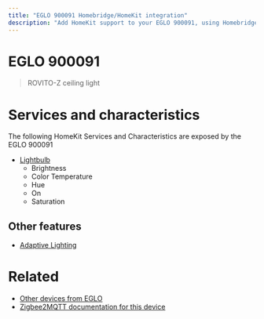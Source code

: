 ```yaml
---
title: "EGLO 900091 Homebridge/HomeKit integration"
description: "Add HomeKit support to your EGLO 900091, using Homebridge, Zigbee2MQTT and homebridge-z2m."
---
```

<!---
This file has been GENERATED using src/docgen/docgen.ts
DO NOT EDIT THIS FILE MANUALLY!
-->
# EGLO 900091
> ROVITO-Z ceiling light


# Services and characteristics
The following HomeKit Services and Characteristics are exposed by
the EGLO 900091

* [Lightbulb](../../light.md)
  * Brightness
  * Color Temperature
  * Hue
  * On
  * Saturation

## Other features
* [Adaptive Lighting](../../light.md)

# Related
* [Other devices from EGLO](../index.md#eglo)
* [Zigbee2MQTT documentation for this device](https://www.zigbee2mqtt.io/devices/900091.html)